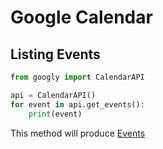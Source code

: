 # Google Calendar

## Listing Events

```python
from googly import CalendarAPI

api = CalendarAPI()
for event in api.get_events():
    print(event)
```

This method will produce [Events](https://developers.google.com/calendar/api/v3/reference/events)
